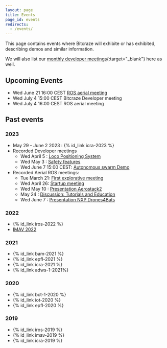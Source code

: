 ```yaml
---
layout: page
title: Events
page_id: events
redirects:
  - /events/
---
```


This page contains events where Bitcraze will exhibite or has exhibited, describing demos and similar information.

We will also list our [monthly developer meetings](https://github.com/bitcraze/discussions/discussions/categories/announcements?discussions_q=is%3Aopen+category%3AAnnouncements+label%3Adev-meetings){:target="_blank"} here as well.

## Upcoming Events
* Wed June 21 16:00 CEST [ROS aerial meeting](https://discourse.ros.org/t/june-2023-meetings-aerial-robotics/31718)
* Wed July 4 15:00 CEST Bitcraze Developer meeting
* Wed July 4 16:00 CEST ROS aerial meeting

## Past events
### 2023
* May 29 - June 2 2023 : {% id_link icra-2023 %}
* Recorded Developer meetings
  * Wed April 5 : [Loco Positioning System](https://github.com/orgs/bitcraze/discussions/627)
  * Wed May 3 : [Safety features](https://github.com/orgs/bitcraze/discussions/689)
  * Wed June 7 15:00 CEST: [Autonomous swarm Demo](https://github.com/orgs/bitcraze/discussions/749)
* Recorded Aerial ROS meetings:
  * Tue March 21: [First explorative meeting](https://discourse.ros.org/t/first-explorative-meeting-aerial-robotics/29955/16)
  * Wed April 26: [Startup meeting](https://discourse.ros.org/t/start-up-meeting-aerial-robotics-wg/30869/4)
  * Wed May 10 : [Presentation Aerostack2](https://discourse.ros.org/t/may-2023-meetings-aerial-robotics/31231/3)
  * May 24 : [Discussion: Tutorials and Education](https://discourse.ros.org/t/may-2023-meetings-aerial-robotics/31231/4)
  * Wed June 7 : [Presentation NXP Drones4Bats](https://discourse.ros.org/t/june-2023-meetings-aerial-robotics/31718)

### 2022
* {% id_link iros-2022 %}
* [IMAV 2022](https://www.imavs.org/2022/index.php/sponsors/index.html)

### 2021
* {% id_link bam-2021 %}
* {% id_link epfl-2021 %}
* {% id_link icra-2021 %}
* {% id_link adws-1-2021%}

### 2020
* {% id_link bct-1-2020 %}
* {% id_link iot-2020 %}
* {% id_link epfl-2020 %}

### 2019
* {% id_link iros-2019 %}
* {% id_link imav-2019 %}
* {% id_link icra-2019 %}
